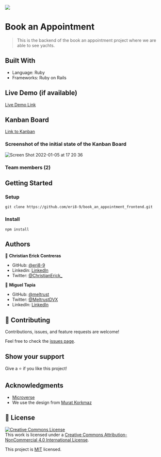 ![](https://img.shields.io/badge/Microverse-blueviolet)

# Book an Appointment

> This is the backend of the book an appointment project where we are able to see yachts.


## Built With

- Language: Ruby 
- Frameworks: Ruby on Rails

## Live Demo (if available)

[Live Demo Link](https://livedemo.com)

## Kanban Board

[Link to Kanban](https://github.com/eri8-9/book_an_appointment/projects/2)

### Screenshot of the initial state of the Kanban Board
![Screen Shot 2022-01-05 at 17 20 36](https://user-images.githubusercontent.com/67211919/148303693-85d245d5-9833-47c3-8e26-89ca74d95b4d.png)

### Team members (2)

## Getting Started

### Setup

```
git clone https://github.com/eri8-9/book_an_appointment_frontend.git
```

### Install

```
npm install
```

## Authors

👤 **Christian Erick Contreras**

- GitHub: [@eri8-9](https://github.com/eri8-9)
- Linkedin: [LinkedIn](https://www.linkedin.com/in/christian-erick/)
- Twitter: [@ChristianErick_](https://twitter.com/ChristianErick_)

👤 **Miguel Tapia**

- GitHub: [@meltrust](https://github.com/Meltrust)
- Twitter: [@MeltrustDVX](https://twitter.com/meltrustDVX)
- LinkedIn: [LinkedIn](https://linkedin.com/in/Meltrust)


## 🤝 Contributing

Contributions, issues, and feature requests are welcome!

Feel free to check the [issues page](https://github.com/eri8-9/book_an_appointment/issues).

## Show your support

Give a ⭐️ if you like this project!

## Acknowledgments

- [Microverse](https://www.microverse.org/)
- We use the design from [Murat Korkmaz](https://www.behance.net/gallery/26425031/Vespa-Responsive-Redesign)

## 📝 License

<a rel="license" href="http://creativecommons.org/licenses/by-nc/4.0/"><img alt="Creative Commons License" style="border-width:0" src="https://i.creativecommons.org/l/by-nc/4.0/88x31.png" /></a><br />This work is licensed under a <a rel="license" href="http://creativecommons.org/licenses/by-nc/4.0/">Creative Commons Attribution-NonCommercial 4.0 International License</a>.

This project is [MIT](./MIT.md) licensed.
